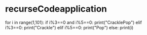 # recurseCodeapplication
for i in range(1,101):
    if i%3==0 and i%5==0:
        print("CracklePop")
    elif i%3==0:
        print("Crackle")
    elif i%5==0:
        print("Pop")
    else:
        print(i)
